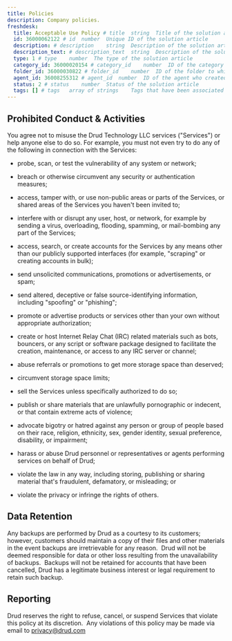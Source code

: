 ```yaml
---
title: Policies
description: Company policies.
freshdesk:
  title: Acceptable Use Policy # title	string	Title of the solution article
  id: 36000062122 # id	number	Unique ID of the solution article
  description: # description	string	Description of the solution article
  description_text: # description_text	string	Description of the solution article in plain text
  type: 1 # type	number	The type of the solution article
  category_id: 36000020154 # category_id	number	ID of the category to which the solution article belongs
  folder_id: 36000030822 # folder_id	number	ID of the folder to which the solution article belongs
  agent_id: 36008255312 # agent_id	number	ID of the agent who created the solution article
  status: 2 # status	number	Status of the solution article
  tags: [] # tags	array of strings	Tags that have been associated with the solution article
---
```


## Prohibited Conduct & Activities

You agree not to misuse the Drud Technology LLC services ("Services") or help anyone else to do so. For example, you must not even try to do any of the following in connection with the Services:

- probe, scan, or test the vulnerability of any system or network;

- breach or otherwise circumvent any security or authentication measures;

- access, tamper with, or use non-public areas or parts of the Services, or shared areas of the Services you haven't been invited to;

- interfere with or disrupt any user, host, or network, for example by sending a virus, overloading, flooding, spamming, or mail-bombing any part of the Services;

- access, search, or create accounts for the Services by any means other than our publicly supported interfaces (for example, "scraping" or creating accounts in bulk);

- send unsolicited communications, promotions or advertisements, or spam;

- send altered, deceptive or false source-identifying information, including "spoofing" or "phishing";

- promote or advertise products or services other than your own without appropriate authorization;

- create or host Internet Relay Chat (IRC) related materials such as bots, bouncers, or any script or software package designed to facilitate the creation, maintenance, or access to any IRC server or channel;

- abuse referrals or promotions to get more storage space than deserved;

- circumvent storage space limits;

- sell the Services unless specifically authorized to do so;

- publish or share materials that are unlawfully pornographic or indecent, or that contain extreme acts of violence;

- advocate bigotry or hatred against any person or group of people based on their race, religion, ethnicity, sex, gender identity, sexual preference, disability, or impairment;

- harass or abuse Drud personnel or representatives or agents performing services on behalf of Drud;

- violate the law in any way, including storing, publishing or sharing material that's fraudulent, defamatory, or misleading; or

- violate the privacy or infringe the rights of others.

## Data Retention

Any backups are performed by Drud as a courtesy to its customers; however, customers should maintain a copy of their files and other materials in the event backups are irretrievable for any reason.  Drud will not be deemed responsible for data or other loss resulting from the unavailability of backups.  Backups will not be retained for accounts that have been cancelled, Drud has a legitimate business interest or legal requirement to retain such backup.

## Reporting

Drud reserves the right to refuse, cancel, or suspend Services that violate this policy at its discretion.  Any violations of this policy may be made via email to privacy@drud.com
